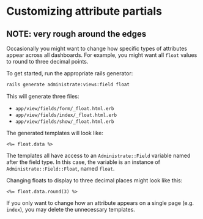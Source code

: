 # Customizing attribute partials

## NOTE: very rough around the edges

Occasionally you might want to change how specific types of attributes appear
across all dashboards.
For example, you might want all `float` values to round to three decimal points.

To get started, run the appropriate rails generator:

```bash
rails generate administrate:views:field float
```

This will generate three files:

- `app/view/fields/form/_float.html.erb`
- `app/view/fields/index/_float.html.erb`
- `app/view/fields/show/_float.html.erb`

The generated templates will look like:

```eruby
<%= float.data %>
```

The templates all have access to an `Administrate::Field` variable
named after the field type.
In this case, the variable is an instance of `Administrate::Field::Float`,
named `float`.

Changing floats to display to three decimal places might look like this:

```eruby
<%= float.data.round(3) %>
```

If you only want to change how an attribute appears
on a single page (e.g. `index`), you may delete the unnecessary templates.
